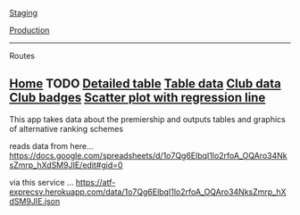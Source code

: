 [Staging](https://atf-premrank-staging.herokuapp.com)

[Production](https://atf-premrank-production.herokuapp.com)

---
Routes

[Home](https://atf-premrank-staging.herokuapp.com)
TODO [Detailed table](https://atf-premrank-staging.herokuapp.com)
[Table data](https://atf-premrank-staging.herokuapp.com/table.json)
[Club data](https://atf-premrank-staging.herokuapp.com/club/TOT.json)
[Club badges](https://atf-premrank-staging.herokuapp.com/club/ARS.svg)
[Scatter plot with regression line](https://atf-premrank-staging.herokuapp.com/scatter-plot.svg)
---

This app takes data about the premiership and outputs tables and graphics of alternative ranking schemes

reads data from here... 
https://docs.google.com/spreadsheets/d/1o7Qg6ElbqI1lo2rfoA_OQAro34NksZmrp_hXdSM9JIE/edit#gid=0

via this service ...
https://atf-exprecsv.herokuapp.com/data/1o7Qg6ElbqI1lo2rfoA_OQAro34NksZmrp_hXdSM9JIE.json
